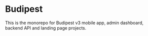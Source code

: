 # Budipest

This is the monorepo for Budipest v3 mobile app, admin dashboard, backend API and landing page projects.
